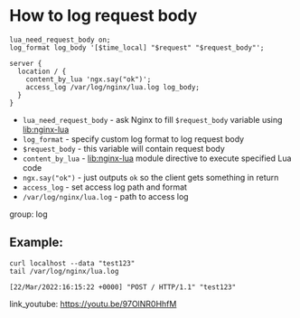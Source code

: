 # How to log request body

```nginx
lua_need_request_body on;
log_format log_body '[$time_local] "$request" "$request_body"';

server {
  location / {
    content_by_lua 'ngx.say("ok")';
    access_log /var/log/nginx/lua.log log_body;
  }
}
```

- `lua_need_request_body` - ask Nginx to fill `$request_body` variable using [lib:nginx-lua](/nginx-lua/how-to-install-nginx-lua-module-in-ubuntu-ubuntuversion)
- `log_format` - specify custom log format to log request body
- `$request_body` - this variable will contain request body
- `content_by_lua` - [lib:nginx-lua](/nginx-lua/how-to-install-nginx-lua-module-in-ubuntu-ubuntuversion) module directive to execute specified Lua code
- `ngx.say("ok")` - just outputs `ok` so the client gets something in return
- `access_log` - set access log path and format
- `/var/log/nginx/lua.log` - path to access log

group: log

## Example: 
```nginx
curl localhost --data "test123"
tail /var/log/nginx/lua.log
```
```
[22/Mar/2022:16:15:22 +0000] "POST / HTTP/1.1" "test123"
```

link_youtube: https://youtu.be/97OlNR0HhfM
